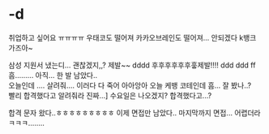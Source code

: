# -d
취업하고 싶어요 ㅠㅠㅠㅠ
우태코도 떨어져 카카오브레인도 떨어져... 
안되겠다 k뱅크 가즈아~


  
  삼성 지원서 냈는디... 괜찮겠지,,?
  제발~~
  dddd
  후후후후후후훟제발!!!!
ddd
ddd
ff
흠.........
아직... 한 발 남았다..  
오늘인데 .... 살려줘.... 이러다 다 죽어
아아앙아 오늘 케뱅 코테인데 흠... 잘 봤나..?  
빨리 합격했다고 알려줘라 진짜...]
수요일은 나오겠지? 합격했다고...?

합격 문자 왔다..ㅎㅎㅎㅎㅎㅎㅎㅎㅎ
이제 면접만 남았다..
마지막까지 
면접... 어렵더라
ㅋㅋㅋ........

